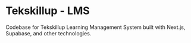 # Tekskillup - LMS

Codebase for Tekskillup Learning Management System built with Next.js, Supabase, and other technologies.
